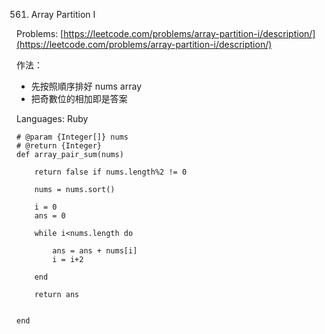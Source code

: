 561. Array Partition I

Problems: [https://leetcode.com/problems/array-partition-i/description/](https://leetcode.com/problems/array-partition-i/description/)

作法：

* 先按照順序排好 nums array
* 把奇數位的相加即是答案

Languages: Ruby

```
# @param {Integer[]} nums
# @return {Integer}
def array_pair_sum(nums)
    
    return false if nums.length%2 != 0
    
    nums = nums.sort()
    
    i = 0
    ans = 0
    
    while i<nums.length do
        
        ans = ans + nums[i]
        i = i+2
        
    end
    
    return ans
    
    
end
```



